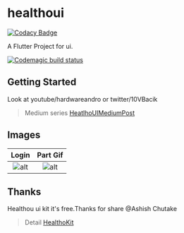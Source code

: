 # healthoui

[![Codacy Badge](https://api.codacy.com/project/badge/Grade/5cbeed06d9e14e349a4496acbb3f505e)](https://app.codacy.com/app/VB10/HealthoUI?utm_source=github.com&utm_medium=referral&utm_content=VB10/HealthoUI&utm_campaign=Badge_Grade_Dashboard)

A Flutter Project for ui.

[![Codemagic build status](https://api.codemagic.io/apps/5d5c9c096722395cf808f810/5d5c9c096722395cf808f80f/status_badge.svg)](https://codemagic.io/apps/5d5c9c096722395cf808f810/5d5c9c096722395cf808f80f/latest_build)

## Getting Started

Look at youtube/hardwareandro or twitter/10VBacik

> Medium series  [HeatlhoUIMediumPost](https://medium.com/flutter-t%C3%BCrkiye/flutter-healtho-ui-ad72c823e8b2)

## Images

Login             |  Part Gif
:-------------------------:|:-------------------------:
![alt](https://github.com/VB10/HealthoUI/blob/master/github/onboard.png?raw=true)  |  ![alt](https://github.com/VB10/HealthoUI/blob/master/github/healtoui2.gif?raw=true)

## Thanks

Healthou ui kit it's free.Thanks for share @Ashish Chutake

> Detail [HealthoKit]([https://link](https://www.behance.net/gallery/79867353/Healtho-Self-Trainer-Gym-and-Fitness-App))
